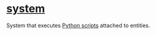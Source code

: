 # [system](system.hpp)

System that executes [Python scripts](../data/scripts.md) attached to entities.